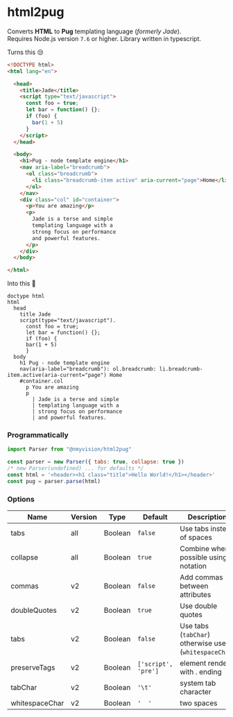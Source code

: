 # html2pug

Converts **HTML** to **Pug** templating language (_formerly Jade_).  
Requires Node.js version `7.6` or higher. Library written in typescript.

Turns this :unamused:
```html
<!DOCTYPE html>
<html lang="en">

  <head>
    <title>Jade</title>
    <script type="text/javascript">
      const foo = true;
      let bar = function() {};
      if (foo) {
        bar(1 + 5)
      }
    </script>
  </head>

  <body>
    <h1>Pug - node template engine</h1>
    <nav aria-label="breadcrumb">
      <ol class="breadcrumb">
        <li class="breadcrumb-item active" aria-current="page">Home</li>
      </ol>
    </nav>
    <div class="col" id="container">
      <p>You are amazing</p>
      <p>
        Jade is a terse and simple
        templating language with a
        strong focus on performance
        and powerful features.
      </p>
    </div>
  </body>

</html>
```

Into this :tada:
```pug
doctype html
html
  head
    title Jade
    script(type="text/javascript").
      const foo = true;
      let bar = function() {};
      if (foo) {
      bar(1 + 5)
      }
  body
    h1 Pug - node template engine
    nav(aria-label="breadcrumb"): ol.breadcrumb: li.breadcrumb-item.active(aria-current="page") Home
    #container.col
      p You are amazing
      p
        | Jade is a terse and simple
        | templating language with a
        | strong focus on performance
        | and powerful features.
```


### Programmatically

```js
import Parser from "@nmyvision/html2pug"

const parser = new Parser({ tabs: true, collapse: true }) 
/* new Parser(undefined) ... for defaults */
const html = '<header><h1 class="title">Hello World!</h1></header>'
const pug = parser.parse(html)
```

### Options

Name | Version | Type | Default | Description
--- | --- | --- | --- | ---
tabs | all | Boolean | `false` | Use tabs instead of spaces
collapse | all | Boolean | `true` | Combine when possible using : notation
commas | v2 | Boolean | `false` | Add commas between attributes
doubleQuotes | v2 | Boolean | `true` | Use double quotes 
tabs | v2 | Boolean | `false` | Use tabs (`tabChar`) otherwise use (`whitespaceChar`)
preserveTags | v2 | Boolean | `['script', 'pre']` | element renders with . ending
tabChar | v2 | Boolean | `'\t'` | system tab character
whitespaceChar | v2 | Boolean | `'  '` | two spaces

<!--
textElements | String[] | `['pre','script']`| element renders with . ending
recommended | Boolean | `false` | wrap extra \| around elements surrounded by text
omitPre | Boolean | `true` | Do not render the contents of the pre text -->
